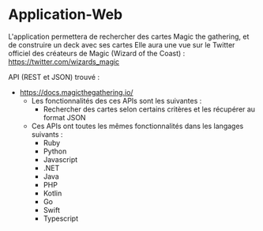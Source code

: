 # Application-Web



L'application permettera de rechercher des cartes Magic the gathering, et de construire un deck avec ses cartes
Elle aura une vue sur le Twitter officiel des créateurs de Magic (Wizard of the Coast) : https://twitter.com/wizards_magic



API (REST et JSON) trouvé :
  - https://docs.magicthegathering.io/
    - Les fonctionnalités des ces APIs sont les suivantes :
      - Rechercher des cartes selon certains critères et les récupérer au format JSON
    - Ces APIs ont toutes les mêmes fonctionnalités dans les langages suivants :
      - Ruby
      - Python
      - Javascript
      - .NET
      - Java
      - PHP
      - Kotlin
      - Go
      - Swift
      - Typescript
     
      
     



